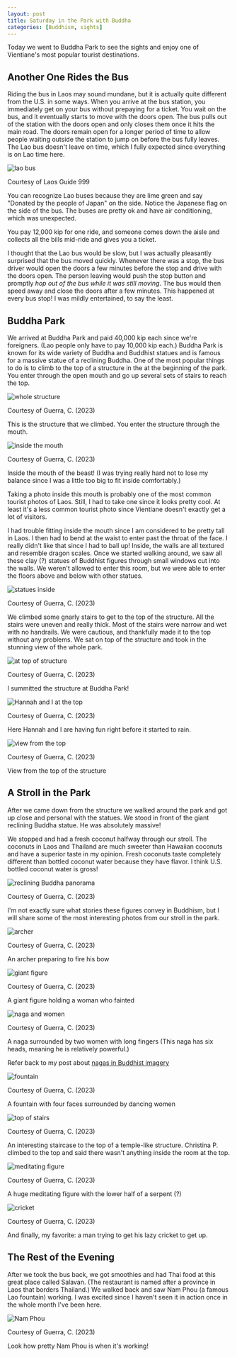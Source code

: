 ```yaml
---
layout: post
title: Saturday in the Park with Buddha
categories: [Buddhism, sights]
---
```


Today we went to Buddha Park to see the sights and enjoy one of Vientiane's most popular tourist destinations. 


## Another One Rides the Bus

Riding the bus in Laos may sound mundane, but it is actually quite different from the U.S. in some ways. When you arrive at the bus station, you immediately get on your bus without prepaying for a ticket. You wait on the bus, and it eventually starts to move with the doors open. The bus pulls out of the station with the doors open and only closes them once it hits the main road. The doors remain open for a longer period of time to allow people waiting outside the station to jump on before the bus fully leaves. The Lao bus doesn't leave on time, which I fully expected since everything is on Lao time here. 

![lao bus](https://www.laos-guide-999.com/images/city-bus-green-white.jpg)

Courtesy of Laos Guide 999

You can recognize Lao buses because they are lime green and say "Donated by the people of Japan" on the side. Notice the Japanese flag on the side of the bus. The buses are pretty ok and have air conditioning, which was unexpected.

You pay 12,000 kip for one ride, and someone comes down the aisle and collects all the bills mid-ride and gives you a ticket. 

I thought that the Lao bus would be slow, but I was actually pleasantly surprised that the bus moved quickly. Whenever there was a stop, the bus driver would open the doors a few minutes before the stop and drive with the doors open. The person leaving would push the stop button and promptly *hop out of the bus while it was still moving*. The bus would then speed away and close the doors after a few minutes. This happened at every bus stop! I was mildly entertained, to say the least. 

## Buddha Park

We arrived at Buddha Park and paid 40,000 kip each since we're foreigners. (Lao people only have to pay 10,000 kip each.) Buddha Park is known for its wide variety of Buddha and Buddhist statues and is famous for a massive statue of a reclining Buddha. One of the most popular things to do is to climb to the top of a structure in the at the beginning of the park. You enter through the open mouth and go up several sets of stairs to reach the top. 

![whole structure](https://lh3.googleusercontent.com/pw/AIL4fc9uCwleYSmqjy_xZL9fpiVscNjVzjkklcFsbLN5njbqc14u0FJOUucT3qFYg0CdwlrfxdRxD4WsfuvEC3kXgUUJJdPLmCHCrkAaEBRtqZeRAHQ8GEce=w1000)

Courtesy of Guerra, C. (2023)

This is the structure that we climbed. You enter the structure through the mouth. 

![inside the mouth](https://lh3.googleusercontent.com/pw/AIL4fc-Fw6wWTAybVmcwHGaMybXOfe7DEEsKz5nBf0DSVuZwJxaFUL8Mk1ZHTX5OD2-lNOv5QVtCOndOO768Do-Wi43ZCb2kd7FB1zEKSYhZ8Xne8-OErPa1=w1000)

Courtesy of Guerra, C. (2023)

Inside the mouth of the beast! (I was trying really hard not to lose my balance since I was a little too big to fit inside comfortably.)

Taking a photo inside this mouth is probably one of the most common tourist photos of Laos. Still, I had to take one since it looks pretty cool. At least it's a less common tourist photo since Vientiane doesn't exactly get a lot of visitors. 

I had trouble fitting inside the mouth since I am considered to be pretty tall in Laos. I then had to bend at the waist to enter past the throat of the face. I really didn't like that since I had to ball up! Inside, the walls are all textured and resemble dragon scales. Once we started walking around, we saw all these clay (?) statues of Buddhist figures through small windows cut into the walls. We weren't allowed to enter this room, but we were able to enter the floors above and below with other statues.

![statues inside](https://lh3.googleusercontent.com/pw/AIL4fc9Q0P_nOgD6U3qHQ7CAgjXt4uZ6G2GkO3mp-wS-EtnaWm4A5RfdJeV3Vu0t2KuImtMzSharwArRinkVbRh-ltkSPMZbLrEijs-uq4fM0AhHksDw_-YH=w1000)

Courtesy of Guerra, C. (2023)

We climbed some gnarly stairs to get to the top of the structure. All the stairs were uneven and really thick. Most of the stairs were narrow and wet with no handrails. We were cautious, and thankfully made it to the top without any problems. We sat on top of the structure and took in the stunning view of the whole park. 


![at top of structure](https://lh3.googleusercontent.com/pw/AIL4fc8FqQpYkkdnEB5_Z37fqU4KrIp2Tmbm2FoILYjkbOvu4kFLrC2U889FahMxZHpBn2FzUTpYsY9iPMY8H3HGezxKv4IvfocEepo3T6vLPfN0U1iY6pto=w1000)

Courtesy of Guerra, C. (2023)

I summitted the structure at Buddha Park!

![Hannah and I at the top](https://lh3.googleusercontent.com/pw/AIL4fc_8DNCB4PdAFcBXbzqKbJ1kuRus4yTdb_COAsnd76_GlBmTpskUxQ3qDaClRW5L4qRu9O4QIhk6oIFXDm9BmKo-n-LBdZ37Mz3Gj1lbixAa-9SoZqUO=w1000)

Courtesy of Guerra, C. (2023)

Here Hannah and I are having fun right before it started to rain.

![view from the top](https://lh3.googleusercontent.com/pw/AIL4fc_9wuCi4JJztnUnS63Rg31EcPi3FZKAnwuqVxGvx9ZlXc0uA9WpAMKIWHLrkYCeuRpPKwrRULuOcVw8OiXIpExXniXh3ZyZKmLXremXFAXJYo9wpiSN=w1000)

Courtesy of Guerra, C. (2023)

View from the top of the structure

## A Stroll in the Park

After we came down from the structure we walked around the park and got up close and personal with the statues. We stood in front of the giant reclining Buddha statue. He was absolutely massive!

We stopped and had a fresh coconut halfway through our stroll. The coconuts in Laos and Thailand are much sweeter than Hawaiian coconuts and have a superior taste in my opinion. Fresh coconuts taste completely different than bottled coconut water because they have flavor. I think U.S. bottled coconut water is gross!

![reclining Buddha panorama](https://lh3.googleusercontent.com/pw/AIL4fc9Ik6lnyiqUwpsUBVfkZAOnBEY7ZAaAyi7Pp7CYOgoC-oalVyelfzwnp3h78XIknCwxNk5047xOasV_hFLR88H9Vz12U4tn2SRdiosJmLsrEqXwnFnc=w1000)

Courtesy of Guerra, C. (2023)

I'm not exactly sure what stories these figures convey in Buddhism, but I will share some of the most interesting photos from our stroll in the park. 

![archer](https://lh3.googleusercontent.com/pw/AIL4fc8bUbwxpffU7k2Fyqbdg71iVKDlNhGb1toCEqbiDvoyMIPLueSLt0LFA19g1FpvT3xVKxVCY7eFrWNtZoR5SAiqY7tCQUfmkeHQYZl5KK4dVyb7m0ri=w1000)

Courtesy of Guerra, C. (2023)

An archer preparing to fire his bow

![giant figure](https://lh3.googleusercontent.com/pw/AIL4fc8TOap78aCQos7P31YT2j8PzydeJqoKOp4M8udN5Ex5V5XoyFWFGFa08dvsq6kOj7tzLlQPS3QiQqTeELCiNd0Qu5VmOAKYCs7IK1A3pG0qfxwY1ITb=w1000)

Courtesy of Guerra, C. (2023)

A giant figure holding a woman who fainted

![naga and women](https://lh3.googleusercontent.com/pw/AIL4fc9QKujMRGvXpLr_whYa4dnMBTBFQFLn7CNBlZYu749jXED1BgWoNXDBc1neQx-Ff-zAYqec_2T_1S9Ekgcqq3ZzDtw2GYQy6hfYEY6_Fq6Q5KctFF2O=w1000)

Courtesy of Guerra, C. (2023)

A naga surrounded by two women with long fingers (This naga has six heads, meaning he is relatively powerful.)

Refer back to my post about [nagas in Buddhist imagery](https://cgguerra.github.io/live-laugh-laos/monuments/history/sights/buddhism/art/spirit%20houses/2023/08/26/field-trip/)


![fountain](https://lh3.googleusercontent.com/pw/AIL4fc8MPpuCRuj7rb8o41nsvPo3IKvkoO0qVJX8ninFPSyO1C0VmSQDE5ub0jfe1-PMdurtxMg6mxG676QkC1YFfTwe4Bohx824ilvDvwkz3R8Vg24Y0DPz=w1000)

Courtesy of Guerra, C. (2023)

A fountain with four faces surrounded by dancing women

![top of stairs](https://lh3.googleusercontent.com/pw/AIL4fc8wpF1F81ASiqGuO-Q7NRyCICpTaP7LNw-HoQb6jk2Z_9D7pgzVZSW1iDcs8P_rg1dT0JGHmGl8wx4U0MkXF73gAfnzJfCuVeD82G70h_EqnIBLaOOk=w1000)

Courtesy of Guerra, C. (2023)

An interesting staircase to the top of a temple-like structure. Christina P. climbed to the top and said there wasn't anything inside the room at the top. 

![meditating figure](https://lh3.googleusercontent.com/pw/AIL4fc_qK5N8usr_LxD0xmvJG-8H7A1u81h83WBgkkGu6J9hxS9on7jZv3MBzul31gvk-5PGSHIPr2trecD0DqjeGqfEvj4wKK53YzJUpec7xTxn2E5Dlvfc=w1000)

Courtesy of Guerra, C. (2023)

A huge meditating figure with the lower half of a serpent (?)

![cricket](https://lh3.googleusercontent.com/pw/AIL4fc8onY84bOr6SnOYYcME-kOiXE163wOJa8fF_otOns8nqa9xUIBVHnBeaN-ngs9vI48bNxtHOZs7EL5ZiixjsD-uKuLMgwHQbrsigtKxexdhlW3QwW9o=w1000)

Courtesy of Guerra, C. (2023)

And finally, my favorite: a man trying to get his lazy cricket to get up. 


## The Rest of the Evening

After we took the bus back, we got smoothies and had Thai food at this great place called Salavan. (The restaurant is named after a province in Laos that borders Thailand.) We walked back and saw Nam Phou (a famous Lao fountain) working. I was excited since I haven't seen it in action once in the whole month I've been here. 

![Nam Phou](https://lh3.googleusercontent.com/pw/AIL4fc-fycf03aQNrQrclAoVbjJTHe0Rdo77X9z4VaOFBpoZId2YmZ1_8087sgxkpeCxsDSOhBpDWtjU00eEjVGe73chOIs3eg3GIEEezNHDqjQdStllms-e=w1000)

Courtesy of Guerra, C. (2023)

Look how pretty Nam Phou is when it's working!

<!-- Hello and welcome. The only purpose of this post is to greet you when your site comes alive for the first time.  
This post will demonstrate some of the more common content & elements found in posts.  
Feel free to delete this post when you are ready to publish your first post.  

Lorem ipsum dolor sit amet, consectetur adipiscing elit. Fusce bibendum neque eget nunc mattis eu sollicitudin enim tincidunt. Vestibulum lacus tortor, ultricies id dignissim ac, bibendum in velit.

## Some great heading (h2)

Proin convallis mi ac felis pharetra aliquam. Curabitur dignissim accumsan rutrum. In arcu magna, aliquet vel pretium et, molestie et arcu.


Mauris lobortis nulla et felis ullamcorper bibendum. Phasellus et hendrerit mauris. Proin eget nibh a massa vestibulum pretium. Suspendisse eu nisl a ante aliquet bibendum quis a nunc. Praesent varius interdum vehicula. Aenean risus libero, placerat at vestibulum eget, ultricies eu enim. Praesent nulla tortor, malesuada adipiscing adipiscing sollicitudin, adipiscing eget est.

## Another great heading (h2)

Lorem ipsum dolor sit amet, consectetur adipiscing elit. Fusce bibendum neque eget nunc mattis eu sollicitudin enim tincidunt. Vestibulum lacus tortor, ultricies id dignissim ac, bibendum in velit.

### Some great subheading (h3)

Proin convallis mi ac felis pharetra aliquam. Curabitur dignissim accumsan rutrum. In arcu magna, aliquet vel pretium et, molestie et arcu. Mauris lobortis nulla et felis ullamcorper bibendum.

Phasellus et hendrerit mauris. Proin eget nibh a massa vestibulum pretium. Suspendisse eu nisl a ante aliquet bibendum quis a nunc.

### Some great subheading (h3)

Praesent varius interdum vehicula. Aenean risus libero, placerat at vestibulum eget, ultricies eu enim. Praesent nulla tortor, malesuada adipiscing adipiscing sollicitudin, adipiscing eget est.

> This quote will *change* your life. It will reveal the <i>secrets</i> of the universe, and all the wonders of humanity. Don't <em>misuse</em> it.

Lorem ipsum dolor sit amet, consectetur adipiscing elit. Fusce bibendum neque eget nunc mattis eu sollicitudin enim tincidunt.

### Some great subheading (h3)

Vestibulum lacus tortor, ultricies id dignissim ac, bibendum in velit. Proin convallis mi ac felis pharetra aliquam. Curabitur dignissim accumsan rutrum.

In arcu magna, aliquet vel pretium et, molestie et arcu. Mauris lobortis nulla et felis ullamcorper bibendum. Phasellus et hendrerit mauris.

#### You might want a sub-subheading (h4)

In arcu magna, aliquet vel pretium et, molestie et arcu. Mauris lobortis nulla et felis ullamcorper bibendum. Phasellus et hendrerit mauris.

In arcu magna, aliquet vel pretium et, molestie et arcu. Mauris lobortis nulla et felis ullamcorper bibendum. Phasellus et hendrerit mauris.

#### But it's probably overkill (h4)

In arcu magna, aliquet vel pretium et, molestie et arcu. Mauris lobortis nulla et felis ullamcorper bibendum. Phasellus et hendrerit mauris.

##### Could be a smaller sub-heading, `pacman` (h5)

In arcu magna, aliquet vel pretium et, molestie et arcu. Mauris lobortis nulla et felis ullamcorper bibendum. Phasellus et hendrerit mauris.

###### Small yet significant sub-heading  (h6)

In arcu magna, aliquet vel pretium et, molestie et arcu. Mauris lobortis nulla et felis ullamcorper bibendum. Phasellus et hendrerit mauris.

### Highlight the code please!!

{% highlight c %}
float Q_rsqrt( float number )
{
	long i;
	float x2, y;
	const float threehalfs = 1.5F;

	x2 = number * 0.5F;
	y  = number;
	i  = * ( long * ) &y;                       // evil floating point bit level hacking
	i  = 0x5f3759df - ( i >> 1 );               // what the fuck? 
	y  = * ( float * ) &i;
	y  = y * ( threehalfs - ( x2 * y * y ) );   // 1st iteration
//	y  = y * ( threehalfs - ( x2 * y * y ) );   // 2nd iteration, this can be removed

	return y;
}
{% endhighlight %}

### Oh hai, an unordered list!!

In arcu magna, aliquet vel pretium et, molestie et arcu. Mauris lobortis nulla et felis ullamcorper bibendum. Phasellus et hendrerit mauris.

- First item, yo
- Second item, dawg
- Third item, what what?!
- Fourth item, fo sheezy my neezy

### Oh hai, an ordered list!!

In arcu magna, aliquet vel pretium et, molestie et arcu. Mauris lobortis nulla et felis ullamcorper bibendum. Phasellus et hendrerit mauris.

1. First item, yo
2. Second item, dawg
3. Third item, what what?!
4. Fourth item, fo sheezy my neezy

## Headings are cool! (h2)

Proin eget nibh a massa vestibulum pretium. Suspendisse eu nisl a ante aliquet bibendum quis a nunc. Praesent varius interdum vehicula. Aenean risus libero, placerat at vestibulum eget, ultricies eu enim. Praesent nulla tortor, malesuada adipiscing adipiscing sollicitudin, adipiscing eget est.

Praesent nulla tortor, malesuada adipiscing adipiscing sollicitudin, adipiscing eget est.

Proin eget nibh a massa vestibulum pretium. Suspendisse eu nisl a ante aliquet bibendum quis a nunc.

### Tables

Title 1               | Title 2               | Title 3               | Title 4
--------------------- | --------------------- | --------------------- | ---------------------
lorem                 | lorem ipsum           | lorem ipsum dolor     | lorem ipsum dolor sit
lorem ipsum dolor sit | lorem ipsum dolor sit | lorem ipsum dolor sit | lorem ipsum dolor sit
lorem ipsum dolor sit | lorem ipsum dolor sit | lorem ipsum dolor sit | lorem ipsum dolor sit
lorem ipsum dolor sit | lorem ipsum dolor sit | lorem ipsum dolor sit | lorem ipsum dolor sit

Title 1 | Title 2 | Title 3 | Title 4
--- | --- | --- | ---
lorem | lorem ipsum | lorem ipsum dolor | lorem ipsum dolor sit
lorem ipsum dolor sit amet | lorem ipsum dolor sit amet consectetur | lorem ipsum dolor sit amet | lorem ipsum dolor sit
lorem ipsum dolor | lorem ipsum | lorem | lorem ipsum
lorem ipsum dolor | lorem ipsum dolor sit | lorem ipsum dolor sit amet | lorem ipsum dolor sit amet consectetur -->
